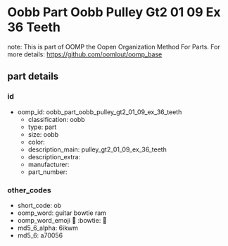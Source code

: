 # Oobb Part Oobb Pulley Gt2 01 09 Ex 36 Teeth  

note: This is part of OOMP the Oopen Organization Method For Parts. For more details: https://github.com/oomlout/oomp_base

##  part details





### id
* oomp_id: oobb_part_oobb_pulley_gt2_01_09_ex_36_teeth
  * classification: oobb
  * type: part
  * size: oobb
  * color: 
  * description_main: pulley_gt2_01_09_ex_36_teeth
  * description_extra: 
  * manufacturer: 
  * part_number: 

### other_codes
* short_code: ob
* oomp_word: guitar bowtie ram
* oomp_word_emoji :guitar: :bowtie: :ram:
* md5_6_alpha: 6ikwm
* md5_6: a70056